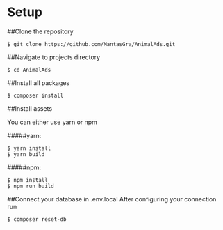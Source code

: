 # Setup

##Clone the repository
```$xslt
$ git clone https://github.com/MantasGra/AnimalAds.git
```
##Navigate to projects directory
```
$ cd AnimalAds
```
##Install all packages
```$xslt
$ composer install
```
##Install assets

You can either use yarn or npm

#####yarn:
```$xslt
$ yarn install
$ yarn build
```

#####npm:
```$xslt
$ npm install
$ npm run build
```

##Connect your database in .env.local
After configuring your connection run
```$xslt
$ composer reset-db
```